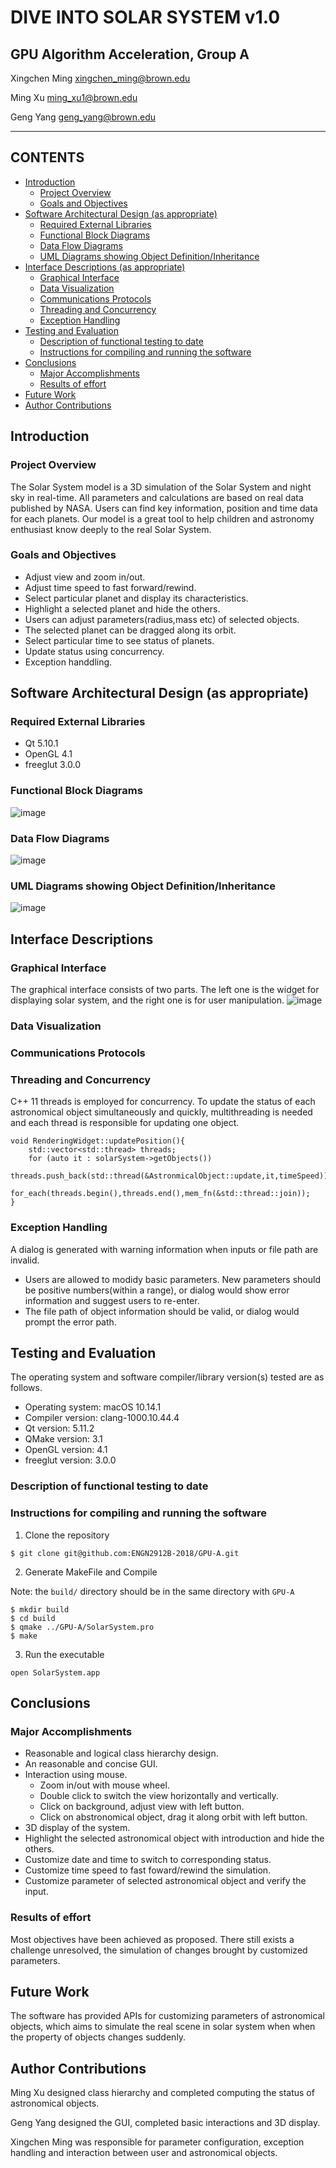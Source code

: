 

# DIVE INTO SOLAR SYSTEM v1.0
## GPU Algorithm Acceleration, Group A


Xingchen Ming   xingchen_ming@brown.edu

Ming Xu     ming_xu1@brown.edu

Geng Yang   geng_yang@brown.edu

------

## CONTENTS

<!-- TOC -->

  - [Introduction](#introduction)
    - [Project Overview](#project-overview)
    - [Goals and Objectives](#goals-and-objectives)
  - [Software Architectural Design (as appropriate)](#software-architectural-design-as-appropriate)
    - [Required External Libraries](#required-external-libraries)
    - [Functional Block Diagrams](#functional-block-diagrams)
    - [Data Flow Diagrams](#data-flow-diagrams)
    - [UML Diagrams showing Object Definition/Inheritance](#uml-diagrams-showing-object-definitioninheritance)
  - [Interface Descriptions (as appropriate)](#interface-descriptions-as-appropriate)
    - [Graphical Interface](#graphical-interface)
    - [Data Visualization](#data-visualization)
    - [Communications Protocols](#communications-protocols)
    - [Threading and Concurrency](#threading-and-concurrency)
    - [Exception Handling](#exception-handling)
  - [Testing and Evaluation](#testing-and-evaluation)
    - [Description of functional testing to date](#description-of-functional-testing-to-date)
    - [Instructions for compiling and running the software](#instructions-for-compiling-and-running-the-software)
  - [Conclusions](#conclusions)
    - [Major Accomplishments](#major-accomplishments)
    - [Results of effort](#results-of-effort)
  - [Future Work](#future-work)
  - [Author Contributions](#author-contributions)

## Introduction
### Project Overview
The Solar System model is a 3D simulation of the Solar System and night sky in real-time. All parameters and calculations are based on real data published by NASA. Users can find key information, position and time data for each planets. Our model is a great tool to help children and astronomy enthusiast know deeply to the real Solar System.
### Goals and Objectives
- Adjust view and zoom in/out.
- Adjust time speed to fast forward/rewind.
- Select particular planet and display its characteristics.
- Highlight a selected planet and hide the others.
- Users can adjust parameters(radius,mass etc) of selected objects.
- The selected planet can be dragged along its orbit.
- Select particular time to see status of planets. 
- Update status using concurrency.
- Exception handdling.

## Software Architectural Design (as appropriate)
### Required External Libraries
- Qt 5.10.1
- OpenGL 4.1
- freeglut 3.0.0
### Functional Block Diagrams
![image](https://github.com/ENGN2912B-2018/GPU-A/blob/master/figures/Architecture.PNG)
### Data Flow Diagrams
![image](https://github.com/ENGN2912B-2018/GPU-A/blob/master/figures/FlowChart.PNG)
### UML Diagrams showing Object Definition/Inheritance
![image](https://github.com/ENGN2912B-2018/GPU-A/blob/master/figures/UML.PNG)
## Interface Descriptions
### Graphical Interface
The graphical interface consists of two parts. The left one is the widget for displaying solar system, and the right one is for user manipulation.
![image](https://github.com/ENGN2912B-2018/GPU-A/blob/Geng/images/GUI.png)
### Data Visualization
### Communications Protocols
### Threading and Concurrency
C++ 11 threads is employed for concurrency. To update the status of each astronomical object simultaneously and quickly, multithreading is needed and each thread is responsible for updating one object. 
```
void RenderingWidget::updatePosition(){
    std::vector<std::thread> threads;
    for (auto it : solarSystem->getObjects())
        threads.push_back(std::thread(&AstronmicalObject::update,it,timeSpeed));
    for_each(threads.begin(),threads.end(),mem_fn(&std::thread::join));
}
``` 
### Exception Handling
A dialog is generated with warning information when inputs or file path are invalid. 
- Users are allowed to modidy basic parameters. New parameters should be positive numbers(within a range), or dialog would show error information and suggest users to re-enter.
- The file path of object information should be valid, or dialog would prompt the error path.

## Testing and Evaluation
The operating system and software compiler/library version(s) tested are as follows.
- Operating system: macOS 10.14.1
- Compiler version: clang-1000.10.44.4
- Qt version: 5.11.2
- QMake version: 3.1
- OpenGL version: 4.1
- freeglut version: 3.0.0

### Description of functional testing to date
### Instructions for compiling and running the software
1. Clone the repository
```
$ git clone git@github.com:ENGN2912B-2018/GPU-A.git
```
2. Generate MakeFile and Compile

Note: the ```build/``` directory should be in the same directory with ```GPU-A```
```
$ mkdir build
$ cd build
$ qmake ../GPU-A/SolarSystem.pro
$ make
```
3. Run the executable
```
open SolarSystem.app
```

## Conclusions
### Major Accomplishments
- Reasonable and logical class hierarchy design.
- An reasonable and concise GUI.
- Interaction using mouse.
  - Zoom in/out with mouse wheel.
  - Double click to switch the view horizontally and vertically.
  - Click on background, adjust view with left button.
  - Click on abstronomical object, drag it along orbit with left button.
- 3D display of the system.
- Highlight the selected astronomical object with introduction and hide the others.
- Customize date and time to switch to corresponding status.
- Customize time speed to fast foward/rewind the simulation.
- Customize parameter of selected astronomical object and verify the input.
### Results of effort

Most objectives have been achieved as proposed. There still exists a challenge unresolved, the simulation of changes brought by customized parameters. 

## Future Work
The software has provided APIs for customizing parameters of astronomical objects, which aims to simulate the real scene in solar system when when the property of objects changes suddenly.

## Author Contributions

Ming Xu designed class hierarchy and completed computing the status of astronomical objects.

Geng Yang designed the GUI, completed basic interactions and 3D display.

Xingchen Ming was responsible for parameter configuration, exception handling and interaction between user and astronomical objects.
